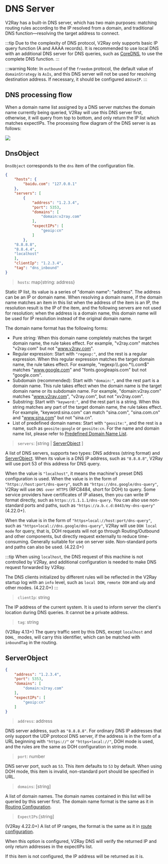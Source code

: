 # DNS Server

V2Ray has a built-in DNS server, which has two main purposes: matching routing rules according to the IP resolved from a domain, and traditional DNS function—resolving the target address to connect.

:::tip
Due to the complexity of DNS protocol, V2Ray only supports basic IP query function (A and AAAA records). It is recommended to use local DNS with an additional DNS server for DNS queries, such as [CoreDNS](https://coredns.io/), to use the complete DNS function.
:::

:::warning
Note: In `outbound` of the `freedom` protocol, the default value of `domainStrategy` is `AsIs`, and this DNS server will not be used for resolving destination address. If necessary, it should be configured as`UseIP`.
:::

## DNS processing flow

When a domain name list assigned by a DNS server matches the domain name currently being queried, V2Ray will use this DNS server first, otherwise, it will query from top to bottom, and only return the IP list which matches expectIPs. The processing flow diagram of the DNS server is as follows:

![](/dns_flowchart_en.png)

## DnsObject

`DnsObject` corresponds to the `dns` item of the configuration file.

```json
{
    "hosts": {
        "baidu.com": "127.0.0.1"
    },
    "servers": [
        {
            "address": "1.2.3.4",
            "port": 5353,
            "domains": [
                "domain:v2ray.com"
            ],
            "expectIPs": [
                "geoip:cn"
            ]
        },
    "8.8.8.8",
    "8.8.4.4",
    "localhost"
    ],
    "clientIp": "1.2.3.4",
    "tag": "dns_inbound"
}
```

> `hosts`: map{string: address}

Static IP list, its value is a series of "domain name": "address". The address can be an IP or domain name. When resolving a domain name, if the domain name matches an item in this list when the address of the item is an IP, the resolution result is the IP of the item, and the following servers are not used for resolution; when the address is a domain name, this domain name will be used for IP resolution instead of the original domain name.

The domain name format has the following forms:

* Pure string: When this domain name completely matches the target domain name, the rule takes effect. For example, "v2ray.com" matches "v2ray.com" but not "www.v2ray.com".
* Regular expression: Start with `"regexp:"`, and the rest is a regular expression. When this regular expression matches the target domain name, the rule takes effect. For example, "regexp:\\\\.goo.*\\\\.com$" matches "www.google.com" and "fonts.googleapis.com" but not "google.com".
* Subdomain (recommended): Start with `"domain:"`, and the rest part is a domain name. This rule takes effect when the domain name is the target domain name or its subdomain name. For example, "domain:v2ray.com" matches "www.v2ray.com", "v2ray.com", but not "xv2ray.com".
* Substring: Start with `"keyword:"`, and the rest part is a string. When this string matches any part of the target domain name, the rule takes effect. For example, "keyword:sina.com" can match "sina.com", "sina.com.cn" and "www.sina.com" but not "sina.cn".
* List of predefined domain names: Start with `"geosite:"`, and the rest is a name, such as `geosite:google` or `geosite:cn`. For the name and domain name list, please refer to [Predefined Domain Name List](routing.md#dlc).

>`servers`: \[string | [ServerObject](#serverobject) \]

A list of DNS servers, supports two types: DNS address (string format) and [ServerObject](#serverobject). When its value is a DNS IP address, such as `"8.8.8.8"`, V2Ray will use port 53 of this address for DNS query.

When the value is `"localhost"`, it means the machine's preset DNS configuration is used. When the value is in the form of `"https://host:port/dns-query"`, such as `"https://dns.google/dns-query"`, V2Ray will use `DNS over HTTPS` (RFC8484, short for DOH) to query. Some service providers have certificates of IP aliases, then you can write IP format directly, such as `https://1.1.1.1/dns-query`. You can also use non-standard ports and paths, such as `"https://a.b.c.d:8443/my-dns-query"` (4.22.0+).

When the value is in the form of `"https+local://host:port/dns-query"`, such as `"https+local://dns.google/dns-query"`, V2Ray will use `DOH local mode` for query, that is, DOH requests will not go through Routing/Outbound and other components, but directly request externally to reduce time-consuming. Generally suitable for use on server side. Non-standard ports and paths can also be used. (4.22.0+)

:::tip
When using `localhost`, the DNS request of this machine is not controlled by V2Ray, and additional configuration is needed to make DNS request forwarded by V2Ray.

The DNS clients initialized by different rules will be reflected in the V2Ray startup log with an `info` level, such as `local DOH`, `remote DOH` and `udp` and other modes. (4.22.0+) :::

> `clientIp`: string

The IP address of the current system. It is used to inform server the client's location during DNS queries. It cannot be a private address.

> `tag`: string

(V2Ray 4.13+) The query traffic sent by this DNS, except `localhost` and `DOHL_` modes, will carry this identifier, which can be matched with `inboundTag` in the routing.

## ServerObject

```json
{
    "address": "1.2.3.4",
    "port": 5353,
    "domains": [
        "domain:v2ray.com"
    ],
    "expectIPs": [
        "geoip:cn"
    ]
}
```

> `address`: address

DNS server address, such as `"8.8.8.8"`. For ordinary DNS IP addresses that only support the UDP protocol DNS server, if the address is in the form of a URL beginning with `"https://"` or `"https+local://"`, DOH mode is used, and the rules are the same as DOH configuration in string mode.

> `port`: number

DNS server port, such as `53`. This item defaults to `53` by default. When using DOH mode, this item is invalid, non-standard port should be specified in URL.

> `domains`: \[string\]

A list of domain names. The domain names contained in this list will be queried by this server first. The domain name format is the same as it in [Routing Configuration](routing.md#ruleobject).

> `ExpectIPs`:\[string\]

(V2Ray 4.22.0+) A list of IP ranges, the format is the same as it in [route configuration](routing.md#ruleobject).

When this option is configured, V2Ray DNS will verify the returned IP and only return addresses in the expectIPs list.

If this item is not configured, the IP address will be returned as it is.
